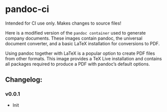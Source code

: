 # pandoc-ci

Intended for CI use only. Makes changes to source files!

Here is a modified version of the `pandoc container` used to generate company documents. These images contain pandoc⁠, the universal document converter, and a basic LaTeX⁠ installation for conversions to PDF.

Using pandoc together with LaTeX⁠ is a popular option to create PDF files from other formats. This image provides a TeX Live⁠ installation and contains all packages required to produce a PDF with pandoc’s default options.

## Changelog:

### v0.0.1

- Init